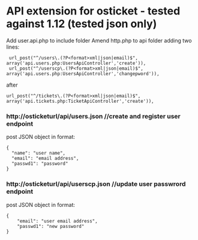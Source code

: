 # API extension for osticket - tested against 1.12 (tested json only)

Add user.api.php to include folder
Amend http.php to api folder adding two lines:
```
 url_post("^/users\.(?P<format>xml|json|email)$", array('api.users.php:UsersApiController','create')),
 url_post("^/userscp\.(?P<format>xml|json|email)$", array('api.users.php:UsersApiController','changepword')),
```
after
```
url_post("^/tickets\.(?P<format>xml|json|email)$", array('api.tickets.php:TicketApiController','create')),
```

### http://osticketurl/api/users.json //create and register user endpoint
post JSON object in format:
```
{
  "name": "user name",
  "email": "email address",
  "passwd1": "password"
}
```

### http://osticketurl/api/userscp.json //update user passwrord endpoint
post JSON object in format:
```
{
	"email": "user email address",
	"passwd1": "new password"
}
```
